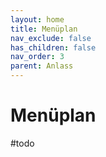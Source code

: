 ```yaml
---
layout: home
title: Menüplan
nav_exclude: false
has_children: false
nav_order: 3
parent: Anlass
---
```

# Menüplan
#todo 